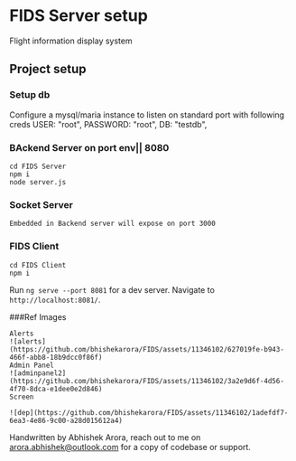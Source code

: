 # FIDS Server setup 
Flight information display system  


## Project setup
### Setup db 
Configure  a mysql/maria instance to listen on standard port with following creds
USER: "root",
PASSWORD: "root",
DB: "testdb",


### BAckend  Server on port env|| 8080
```
cd FIDS Server
npm i 
node server.js
```

### Socket  Server
```
Embedded in Backend server will expose on port 3000
```


### FIDS Client
```
cd FIDS Client
npm i
```
Run `ng serve --port 8081` for a dev server. Navigate to `http://localhost:8081/`.

###Ref Images
```
Alerts
![alerts](https://github.com/bhishekarora/FIDS/assets/11346102/627019fe-b943-466f-abb8-18b9dcc0f86f)
Admin Panel
![adminpanel2](https://github.com/bhishekarora/FIDS/assets/11346102/3a2e9d6f-4d56-4f70-8dca-e1dee0e2d846)
Screen

![dep](https://github.com/bhishekarora/FIDS/assets/11346102/1adefdf7-6ea3-4e86-9c00-a28d015612a4)

```
Handwritten by Abhishek Arora, reach out to me on arora.abhishek@outlook.com for a copy of codebase or support.
